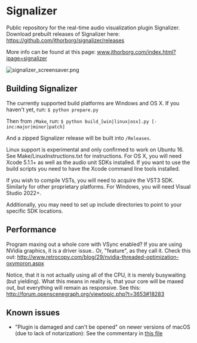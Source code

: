 # Signalizer

Public repository for the real-time audio visualization plugin Signalizer.
Download prebuilt releases of Signalizer here: https://github.com/jthorborg/signalizer/releases

More info can be found at this page: www.jthorborg.com/index.html?ipage=signalizer

![signalizer_screensaver.png](https://bitbucket.org/repo/jnBRk8/images/675350869-signalizer_screensaver.png)

## Building Signalizer

The currently supported build platforms are Windows and OS X. If you haven't yet, run:
`$ python prepare.py`

Then from `/Make`, run:
`$ python build_[win|linux|osx].py [-inc:major|minor|patch]`

And a zipped Signalizer release will be built into `/Releases`.

Linux support is experimental and only confirmed to work on Ubuntu 16. See Make/LinuxInstructions.txt for instructions.
For OS X, you will need Xcode 5.1.1+ as well as the audio unit SDKs installed.
If you want to use the build scripts you need to have the Xcode command line tools installed.

If you wish to compile VSTs, you will need to acquire the VST3 SDK. Similarly for other proprietary platforms.
For Windows, you will need Visual Studio 2022+.

Additionally, you may need to set up include directories to point to your specific SDK locations.

## Performance

Program maxing out a whole core with VSync enabled? If you are using NVidia graphics, it is a driver issue.. Or, "feature", as they call it. 
Check this out: http://www.retrocopy.com/blog/29/nvidia-threaded-optimization-oxymoron.aspx

Notice, that it is not actually using all of the CPU, it is merely busywaiting (but yielding). What this means in reality is, that your core will be maxed out, but everything will remain as responsive. 
See this: http://forum.openscenegraph.org/viewtopic.php?t=3653#18283

## Known issues

- "Plugin is damaged and can't be opened" on newer versions of macOS (due to lack of notarization): See the commentary in [this file](Make/macos_installation_advice.txt)
